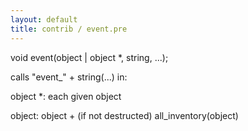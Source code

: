 ```yaml
---
layout: default
title: contrib / event.pre
---
```



void event(object | object *, string, ...);

calls "event_" + string(...) in:

object *:
each given object

object:
object + (if not destructed) all_inventory(object)

